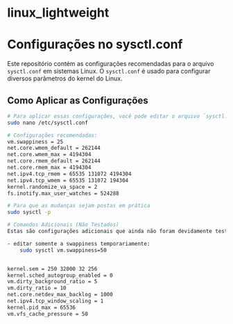 # linux_lightweight

# Configurações no sysctl.conf

Este repositório contém as configurações recomendadas para o arquivo `sysctl.conf` em sistemas Linux. O `sysctl.conf` é usado para configurar diversos parâmetros do kernel do Linux.

## Como Aplicar as Configurações

```bash
# Para aplicar essas configurações, você pode editar o arquivo `sysctl.conf` usando o comando: 
sudo nano /etc/sysctl.conf

# Configurações recomendadas:
vm.swappiness = 25
net.core.wmem_default = 262144
net.core.wmem_max = 4194304
net.core.rmem_default = 262144
net.core.rmem_max = 4194304
net.ipv4.tcp_rmem = 65535 131072 4194304
net.ipv4.tcp_wmem = 65535 131072 194304
kernel.randomize_va_space = 2
fs.inotify.max_user_watches = 524288

# Para que as mudanças sejam postas em prática
sudo sysctl -p 

# Comandos Adicionais (Não Testados)
Estas são configurações adicionais que ainda não foram devidamente testadas:

- editar somente a swappiness temporariamente:
    sudo sysctl vm.swappiness=50


kernel.sem = 250 32000 32 256
kernel.sched_autogroup_enabled = 0
vm.dirty_background_ratio = 5
vm.dirty_ratio = 10
net.core.netdev_max_backlog = 1000
net.ipv4.tcp_window_scaling = 1
kernel.pid_max = 65536
vm.vfs_cache_pressure = 50

